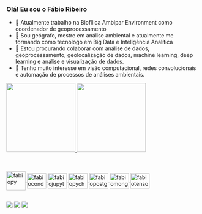 ### Olá! Eu sou o Fábio Ribeiro

- 🔭 Atualmente trabalho na Biofílica Ambipar Environment como coordenador de geoprocessamento
- 🌱 Sou geógrafo, mestre em análise ambiental e atualmente me formando como tecnólogo em Big Data e Inteligência Analítica
- 👯 Estou procurando colaborar com análise de dados, geoprocessamento, geolocalização de dados, machine learning, deep learning e análise e visualização de dados.
- 👀 Tenho muito interesse em visão computacional, redes convolucionais e automação de processos de análises ambientais. 

<div>
  <a href="https://www.linkedin.com/in/fabio-ribeiro-de-souza-60007710/">
    <img height="180em" src="https://github-readme-stats.vercel.app/api?username=fabiors777&show_icons=true&theme=gotham&include_all_comits=true&count_private=true"/>
    <img height="180em" src="https://github-readme-stats.vercel.app/api/top-langs/?username=fabiors777&layout=compact&langs_count=16&theme=gotham"/>
</div>

  ##
  
<div style = "display: inline_block"><br>
  <img align="center" alt="fabiopy" height="50" width="50" img src="https://cdn.jsdelivr.net/gh/devicons/devicon/icons/python/python-original.svg" />
  <img align="center" alt="fabioconda" height="40" width="50" img src="https://cdn.jsdelivr.net/gh/devicons/devicon/icons/anaconda/anaconda-original.svg" />
  <img align="center" alt="fabiojupyter" height="40" width="50" img src="https://cdn.jsdelivr.net/gh/devicons/devicon/icons/jupyter/jupyter-original-wordmark.svg" />
  <img align="center" alt="fabiopycharm" height="40" width="50" img src="https://cdn.jsdelivr.net/gh/devicons/devicon/icons/pycharm/pycharm-original.svg" />
  <img align="center" alt="fabiopostgis" height="40" width="50" img src="https://cdn.jsdelivr.net/gh/devicons/devicon/icons/postgresql/postgresql-original.svg" />
  <img align="center" alt="fabiomongodb" height="40" width="50" img src="https://cdn.jsdelivr.net/gh/devicons/devicon/icons/mongodb/mongodb-plain-wordmark.svg" />
  <img align="center" alt="fabiotensor" height="40" width="50" img src="https://cdn.jsdelivr.net/gh/devicons/devicon/icons/tensorflow/tensorflow-original.svg" />       
</div>
  
  ##
  
<div>
  <a href= "mailto:geo.fabioribeiro@gmail.com"> <img src="https://img.shields.io/badge/Gmail-D14836?style=for-the-badge&logo=gmail&logoColor=white" target="_blanck"></a>
  <a href= "https://telegram.me/tarmanau"> <img src="https://img.shields.io/badge/Telegram-2CA5E0?style=for-the-badge&logo=telegram&logoColor=white" target="_blanck"></a>
  <a href= "https://www.linkedin.com/in/fabio-ribeiro-de-souza-60007710/"> <img src="https://img.shields.io/badge/LinkedIn-0077B5?style=for-the-badge&logo=linkedin&logoColor=white"
 target="_blanck"></a>    
</div>
